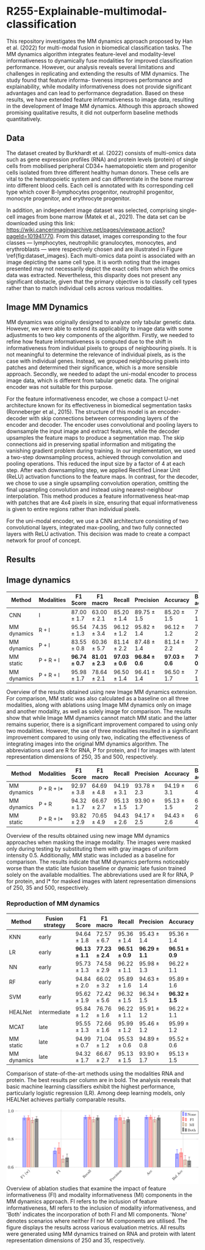 # R255-Explainable-multimodal-classification

This repository investigates the MM dynamics
approach proposed by Han et al. (2022) for
multi-modal fusion in biomedical classification
tasks. The MM dynamics algorithm integrates
feature-level and modality-level informativeness
to dynamically fuse modalities for improved
classification performance. However, our analysis
reveals several limitations and challenges in
replicating and extending the results of MM
dynamics. The study found that feature informa-
tiveness improves performance and explainability,
while modality informativeness does not provide
significant advantages and can lead to performance
degradation. Based on these results, we have
extended feature informativeness to image data,
resulting in the development of Image MM
dynamics. Although this approach showed
promising qualitative results, it did not outperform
baseline methods quantitatively.

## Data
The dataset created by  Burkhardt et al. (2022) consists of multi-omics data such as gene expression profiles (RNA) and protein levels (protein) of single cells from mobilised peripheral CD34+ haematopoietic stem and progenitor cells isolated from three different healthy human donors. These cells are vital to the hematopoietic system and can differentiate in the bone marrow into different blood cells. Each cell is annotated with its corresponding cell type which cover B-lymphocytes progenitor, neutrophil progenitor, monocyte progenitor, and erythrocyte progenitor.

In addition, an independent image dataset was selected, comprising single-cell images from bone marrow (Matek et al., 2021). The data set can be downloaded using this link: https://wiki.cancerimagingarchive.net/pages/viewpage.action?pageId=101941770. From this dataset, images corresponding to the four classes — lymphocytes, neutrophilic granulocytes, monocytes, and erythroblasts — were respectively chosen and are illustrated in Figure \ref{fig:dataset_images}. Each multi-omics data point is associated with an image depicting the same cell type. It is worth noting that the images presented may not necessarily depict the exact cells from which the omics data was extracted.  Nevertheless, this disparity does not present any significant obstacle, given that the primary objective is to classify cell types rather than to match individual cells across various modalities. 


## Image MM Dynamics 
MM dynamics was originally designed to analyze only tabular genetic data. However, we were able to extend its applicability to image data with some adjustments to two key components of the algorithm. Firstly, we needed to refine how feature informativeness is computed due to the shift in informativeness from individual pixels to groups of neighbouring pixels. It is not meaningful to determine the relevance of individual pixels, as is the case with individual genes. Instead, we grouped neighbouring pixels into patches and determined their significance, which is a more sensible approach. Secondly, we needed to adapt the uni-modal encoder to process image data, which is different from tabular genetic data. The original encoder was not suitable for this purpose.



For the feature informativeness encoder, we chose a compact U-net architecture known for its effectiveness in biomedical segmentation tasks (Ronneberger et al., 2015). The structure of this model is an encoder-decoder with skip connections between corresponding layers of the encoder and decoder. The encoder uses convolutional and pooling layers to downsample the input image and extract features, while the decoder upsamples the feature maps to produce a segmentation map. The skip connections aid in preserving spatial information and mitigating the vanishing gradient problem during training. 
In our implementation, we used a two-step downsampling process, achieved through convolution and pooling operations. This reduced the input size by a factor of 4 at each step. After each downsampling step, we applied Rectified Linear Unit (ReLU) activation functions to the feature maps.
In contrast, for the decoder, we chose to use a single upsampling convolution operation, omitting the final upsampling convolution and instead using nearest-neighbour interpolation. This method produces a feature informativeness heat-map with patches that are 4x4 pixels in size, ensuring that equal informativeness is given to entire regions rather than individual pixels.
 
For the uni-modal encoder, we use a CNN architecture consisting of two convolutional layers, integrated max-pooling, and two fully connected layers with ReLU activation. This decision was made to create a compact network for proof of concept.

## Results

## Image dynamics

| Method        | Modalities   | F1 Score          | F1 macro          | Recall            | Precision         | Accuracy          | Balanced accuracy |
|---------------|--------------|-------------------|-------------------|-------------------|-------------------|-------------------|-------------------|
| CNN           | I            | 87.00 ± 1.7       | 63.00 ± 2.1       | 85.20 ± 1.4       | 89.75 ± 1.5       | 85.20 ± 1.5       | 73.03 ± 1.7       |
| MM dynamics   | R + I        | 95.54 ± 1.3       | 74.35 ± 3.4       | 96.12 ± 1.2       | 95.82 ± 1.4       | 96.12 ± 1.2       | 70.07 ± 2.5       |
| MM dynamics   | P + I        | 83.55 ± 0.8       | 60.36 ± 5.7       | 81.14 ± 2.2       | 87.48 ± 1.4       | 81.14 ± 2.2       | 71.67 ± 2.7       |
| MM static     | P + R + I    | **96.74 ± 0.7**   | **81.01 ± 2.3**   | **97.03 ± 0.6**   | **96.84 ± 0.6**   | **97.03 ± 0.6**   | **76.97 ± 0.4**   |
| MM dynamics   | P + R + I    | 95.98 ± 1.7       | 78.64 ± 2.1       | 96.50 ± 1.4       | 96.41 ± 1.4       | 96.50 ± 1.7       | 73.50 ± 1.7       |

Overview of the results obtained using new Image MM dynamics extension. For comparison, MM static was also calculated as a baseline on all three modalities, along with ablations using Image MM dynamics only on image and another modality, as well as solely image for comparison.  The results show that while Image MM dynamics cannot match MM static and the latter remains superior, there is a significant improvement compared to using only two modalities. However, the use of three modalities resulted in a significant improvement compared to using only two, indicating the effectiveness of integrating images into the original MM dynamics algorithm. The abbreviations used are R for RNA, P for protein, and I for images with latent representation dimensions of 250, 35 and 500, respectively.

| Method        | Modalities  | F1 Score          | F1 macro          | Recall            | Precision         | Accuracy          | Balanced accuracy |
|---------------|-------------|-------------------|-------------------|-------------------|-------------------|-------------------|-------------------|
| MM dynamics   | P + R + I* | 92.97 ± 3.8       | 64.69 ± 4.8       | 94.19 ± 3.1       | 93.78 ± 2.3       | 94.19 ± 3.1       | 61.58 ± 4.8       |
| MM dynamics   | P + R       | 94.32 ± 1.7       | 66.67 ± 2.7       | 95.13 ± 1.5       | 93.90 ± 1.7       | 95.13 ± 1.5       | 64.53 ± 2.6       |
| MM static     | P + R + I* | 93.82 ± 2.9       | 70.65 ± 4.9       | 94.43 ± 2.6       | 94.17 ± 2.5       | 94.43 ± 2.6       | 66.54 ± 4.9       |

Overview of the results obtained using new image MM dynamics approaches when masking the image modality. The images were masked only during testing by substituting them with gray images of uniform intensity 0.5. Additionally, MM static was included as a baseline for comparison. The results indicate that MM dynamics performs noticeably worse than the static late fusion baseline or dynamic late fusion trained solely on the available modalities. The abbreviations used are R for RNA, P for protein, and I* for masked images with latent representation dimensions of 250, 35 and 500, respectively.


### Reproduction of MM dynamics
| Method        | Fusion strategy | F1 Score           | F1 macro         | Recall            | Precision         | Accuracy          | Balanced accuracy |
|---------------|-----------------|--------------------|------------------|-------------------|-------------------|-------------------|-------------------|
| KNN           | early           | 94.64 ± 1.8        | 72.57 ± 6.7      | 95.36 ± 1.4       | 95.43 ± 1.4       | 95.36 ± 1.4       | 68.06 ± 6.5       |
| LR            | early           | **96.13 ± 1.1**    | **77.23 ± 2.4**  | **96.51 ± 0.9**   | **96.29 ± 1.1**   | **96.51 ± 0.9**   | **73.60 ± 4.1**   |
| NN            | early           | 95.73 ± 1.3        | 74.58 ± 2.9      | 96.22 ± 1.1       | 95.98 ± 1.3       | 96.22 ± 1.1       | 71.44 ± 4.3       |
| RF            | early           | 94.84 ± 2.0        | 66.02 ± 3.2      | 95.89 ± 1.6       | 94.63 ± 1.4       | 95.89 ± 1.6       | 63.72 ± 3.7       |
| SVM           | early           | 95.62 ± 1.9        | 72.42 ± 5.6      | 96.32 ± 1.5       | 96.34 ± 1.5       | **96.32 ± 1.5**   | 68.79 ± 5.9       |
| HEALNet       | intermediate    | 95.84 ± 1.2        | 76.76 ± 1.6      | 96.22 ± 1.1       | 95.91 ± 1.2       | 96.22 ± 1.1       | **73.58 ± 0.8**   |
| MCAT          | late            | 95.55 ± 1.3        | 72.66 ± 1.6      | 95.99 ± 1.2       | 95.46 ± 1.2       | 95.99 ± 1.2       | 70.46 ± 0.8       |
| MM static     | late            | 94.99 ± 0.7        | 71.04 ± 1.2      | 95.53 ± 0.6       | 94.89 ± 0.8       | 95.52 ± 0.6       | 69.12 ± 2.1       |
| MM dynamics   | late            | 94.32 ± 1.7        | 66.67 ± 2.7      | 95.13 ± 1.5       | 93.90 ± 1.7       | 95.13 ± 1.5       | 64.53 ± 2.6       |

Comparison of state-of-the-art methods using the modalities RNA and protein.  The best results per column are in bold. The analysis reveals that basic machine learning classifiers exhibit the highest performance, particularly logistic regression (LR). Among deep learning models, only HEALNet achieves partially comparable results.

![Image description](Ablation_informativeness-1.png) Overview of ablation studies that examine the impact of feature informativeness (FI) and modality informativeness (MI) components in the MM dynamics approach. FI refers to the inclusion of feature informativeness, MI refers to the inclusion of modality informativeness, and 'Both' indicates the incorporation of both FI and MI components. 'None' denotes scenarios where neither FI nor MI components are utilised. The figure displays the results across various evaluation metrics. All results were generated using MM dynamics trained on RNA and protein with latent representation dimensions of 250 and 35, respectively.
